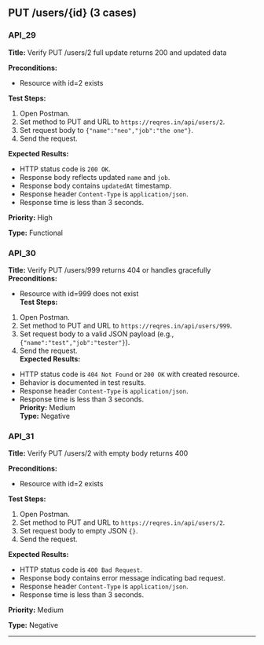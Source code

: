## PUT /users/{id} (3 cases)

### API_29  
**Title:** Verify PUT /users/2 full update returns 200 and updated data  

**Preconditions:**  
- Resource with id=2 exists  

**Test Steps:**  
1. Open Postman.  
2. Set method to PUT and URL to `https://reqres.in/api/users/2`.  
3. Set request body to `{"name":"neo","job":"the one"}`.  
4. Send the request.  

**Expected Results:**  
- HTTP status code is `200 OK`.  
- Response body reflects updated `name` and `job`.  
- Response body contains `updatedAt` timestamp.  
- Response header `Content-Type` is `application/json`.  
- Response time is less than 3 seconds.  

**Priority:** High  

**Type:** Functional 

### API_30  
**Title:** Verify PUT /users/999 returns 404 or handles gracefully  
**Preconditions:**  
- Resource with id=999 does not exist  
**Test Steps:**  
1. Open Postman.  
2. Set method to PUT and URL to `https://reqres.in/api/users/999`.  
3. Set request body to a valid JSON payload (e.g., `{"name":"test","job":"tester"}`).  
4. Send the request.  
**Expected Results:**  
- HTTP status code is `404 Not Found` or `200 OK` with created resource.  
- Behavior is documented in test results.  
- Response header `Content-Type` is `application/json`.  
- Response time is less than 3 seconds.  
**Priority:** Medium  
**Type:** Negative

### API_31  
**Title:** Verify PUT /users/2 with empty body returns 400  

**Preconditions:**  
- Resource with id=2 exists  

**Test Steps:**  
1. Open Postman.  
2. Set method to PUT and URL to `https://reqres.in/api/users/2`.  
3. Set request body to empty JSON `{}`.  
4. Send the request.  

**Expected Results:**  
- HTTP status code is `400 Bad Request`.  
- Response body contains error message indicating bad request.  
- Response header `Content-Type` is `application/json`.  
- Response time is less than 3 seconds.  

**Priority:** Medium  

**Type:** Negative

---